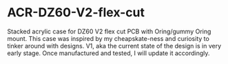# ACR-DZ60-V2-flex-cut
Stacked acrylic case for DZ60 V2 flex cut PCB with Oring/gummy Oring mount.
This case was inspired by my cheapskate-ness and curiosity to tinker around with designs.
V1, aka the current state of the design is in very early stage. Once manufactured and tested, I will update it accordingly.
